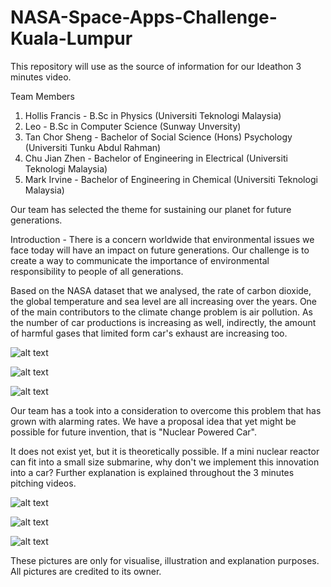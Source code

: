 # NASA-Space-Apps-Challenge-Kuala-Lumpur
This repository will use as the source of information for our Ideathon 3 minutes video.

Team Members
1) Hollis Francis - B.Sc in Physics (Universiti Teknologi Malaysia)
2) Leo - B.Sc in Computer Science (Sunway Unversity)
3) Tan Chor Sheng - Bachelor of Social Science (Hons) Psychology (Universiti Tunku Abdul Rahman)
4) Chu Jian Zhen - Bachelor of Engineering in Electrical (Universiti Teknologi Malaysia)
5) Mark Irvine - Bachelor of Engineering in Chemical (Universiti Teknologi Malaysia)


Our team has selected the theme for sustaining our planet for future generations.

Introduction - There is a concern worldwide that environmental issues we face today will have an impact on future generations. Our challenge is to create a way to communicate the importance of environmental responsibility to people of all generations.

Based on the NASA dataset that we analysed, the rate of carbon dioxide, the global temperature and sea level are all increasing over the years. One of the main contributors to the climate change problem is air pollution. As the number of car productions is increasing as well, indirectly, the amount of harmful gases that limited form car's exhaust are increasing too.

![alt text](https://github.com/holiz12/NASA-Space-Apps-Challenge-Kuala-Lumpur/blob/main/Nasa_dataset%20on%20carbon%20dioxide.png?raw=true)


![alt text](https://github.com/holiz12/NASA-Space-Apps-Challenge-Kuala-Lumpur/blob/main/Nasa_dataset%20on%20carbon%20dioxide.png?raw=true)


![alt text](https://github.com/holiz12/NASA-Space-Apps-Challenge-Kuala-Lumpur/blob/main/Nasa_dataset%20on%20sea%20level.png?raw=true)

Our team has a took into a consideration to overcome this problem that has grown with alarming rates. We have a proposal idea that yet might be possible for future invention, that is "Nuclear Powered Car".

It does not exist yet, but it is theoretically possible. If a mini nuclear reactor can fit into a small size submarine, why don't we implement this innovation into a car? Further explanation is explained throughout the 3 minutes pitching videos.

![alt text](https://github.com/holiz12/NASA-Space-Apps-Challenge-Kuala-Lumpur/blob/main/NASA-NERVA-diagram.jpg?raw=true)

![alt text](https://github.com/holiz12/NASA-Space-Apps-Challenge-Kuala-Lumpur/blob/main/ford-nucleon-nuclear-car.jpg?raw=true)

![alt text](https://github.com/holiz12/NASA-Space-Apps-Challenge-Kuala-Lumpur/blob/main/nuclear-powered-car-06.jpg?raw=true)

These pictures are only for visualise, illustration and explanation purposes. 
All pictures are credited to its owner.




